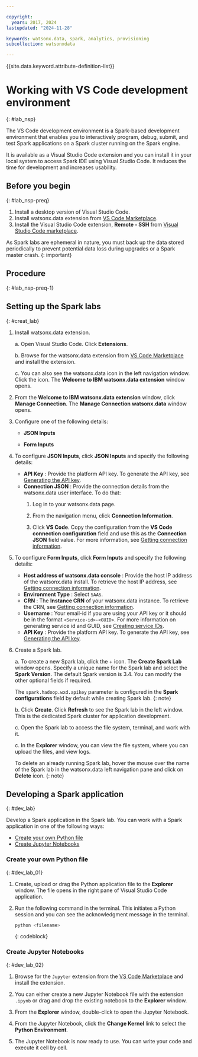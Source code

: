 ```yaml
---

copyright:
  years: 2017, 2024
lastupdated: "2024-11-28"

keywords: watsonx.data, spark, analytics, provisioning
subcollection: watsonxdata

---
```


{{site.data.keyword.attribute-definition-list}}

# Working with VS Code development environment
{: #lab_nsp}

The VS Code development environment is a Spark-based development environment that enables you to interactively program, debug, submit, and test Spark applications on a Spark cluster running on the Spark engine.

It is available as a Visual Studio Code extension and you can install it in your local system to access Spark IDE using Visual Studio Code. It reduces the time for development and increases usability.


## Before you begin
{: #lab_nsp-preq}


1. Install a desktop version of Visual Studio Code.
1. Install watsonx.data extension from [VS Code Marketplace](https://marketplace.visualstudio.com/items?itemName=IBM.watsonx-data).
1. Install the Visual Studio Code extension, **Remote - SSH** from [Visual Studio Code marketplace](https://marketplace.visualstudio.com/items?itemName=ms-vscode-remote.remote-ssh).


As Spark labs are ephemeral in nature, you must back up the data stored periodically to prevent potential data loss during upgrades or a Spark master crash.
{: important}

## Procedure
{: #lab_nsp-preq-1}


## Setting up the Spark labs
{: #creat_lab}

1. Install watsonx.data extension.

    a. Open Visual Studio Code. Click **Extensions**.

    b. Browse for the watsonx.data extension from [VS Code Marketplace](https://marketplace.visualstudio.com/items?itemName=IBM.watsonx-data) and install the extension.

    c. You can also see the watsonx.data icon in the left navigation window. Click the icon. The **Welcome to IBM watsonx.data extension** window opens.


2. From the **Welcome to IBM watsonx.data extension** window, click **Manage Connection**. The **Manage Connection watsonx.data** window opens.

3. Configure one of the following details:

    * **JSON Inputs**

    * **Form Inputs**

4. To configure **JSON Inputs**, click **JSON Inputs** and specify the following details:

    * **API Key** : Provide the platform API key. To generate the API key, see [Generating the API key]({{site.data.keyword.ref-con-presto-serv-link}}).
    * **Connection JSON** : Provide the connection details from the watsonx.data user interface. To do that:
        1. Log in to your watsonx.data page.

        2. From the navigation menu, click **Connection Information**.

        3. Click **VS Code**. Copy the configuration  from the **VS Code connection configuration** field and use this as the **Connection JSON** field value. For more information, see [Getting connection information]({{site.data.keyword.ref-get_connection-link}}).


5. To configure **Form Inputs**, click **Form Inputs** and specify the following details:
    * **Host address of watsonx.data console** : Provide the host IP address of the watsonx.data install. To retrieve the host IP address, see [Getting connection information]({{site.data.keyword.ref-get_connection-link}}).
    * **Environment Type** : Select `SAAS`.
    * **CRN** : The **Instance CRN** of your watsonx.data instance. To retrieve the CRN, see [Getting connection information]({{site.data.keyword.ref-get_connection-link}}).
    * **Username** : Your email-id if you are using your API key or it should be in the format `<Service-id>-<GUID>`. For more information on generating service id and GUID, see [Creating service IDs](https://www.ibm.com/docs/en/watsonx/watsonxdata/aws?topic=usca-granting-access-through-service-ids-api-keys-from-saas-console#creating_service_IDs).
    * **API Key** : Provide the platform API key. To generate the API key, see [Generating the API key]({{site.data.keyword.ref-con-presto-serv-link}}).


3. Create a Spark lab.

    a. To create a new Spark lab, click the + icon. The **Create Spark Lab** window opens. Specify a unique name for the Spark lab and select the **Spark Version**. The default Spark version is 3.4. You can modify the other optional fields if required.

    The `spark.hadoop.wxd.apikey` parameter is configured in the **Spark configurations** field by default while creating Spark lab.
    {: note}

    b. Click **Create**. Click **Refresh** to see the Spark lab in the left window. This is the dedicated Spark cluster for application development.

    c. Open the Spark lab to access the file system, terminal, and work with it.

    c. In the **Explorer** window, you can view the file system, where you can upload the files, and view logs.

    To delete an already running Spark lab, hover the mouse over the name of the Spark lab in the watsonx.data left navigation pane and click on **Delete** icon.
    {: note}

## Developing a Spark application
{: #dev_lab}

Develop a Spark application in the Spark lab. You can work with a Spark application in one of the following ways:

* [Create your own Python file](#dev_lab_01)
* [Create Jupyter Notebooks](#dev_lab_02)

### Create your own Python file
{: #dev_lab_01}

1. Create, upload or drag the Python application file to the **Explorer** window. The file opens in the right pane of Visual Studio Code application.

2. Run the following command in the terminal. This initiates a Python session and you can see the acknowledgment message in the terminal.

    ```bash
    python <filename>
    ```
    {: codeblock}

### Create Jupyter Notebooks
{: #dev_lab_02}


1. Browse for the `Jupyter` extension from the [VS Code Marketplace](https://marketplace.visualstudio.com/items?itemName=ms-toolsai.jupyter) and install the extension.

2. You can either create a new Jupyter Notebook file with the extension `.ipynb` or drag and drop the existing notebook to the **Explorer** window.

3. From the **Explorer** window, double-click to open the Jupyter Notebook.

4. From the Jupyter Notebook, click the **Change Kernel** link to select the **Python Environment**.

5. The Jupyter Notebook is now ready to use. You can write your code and execute it cell by cell.
